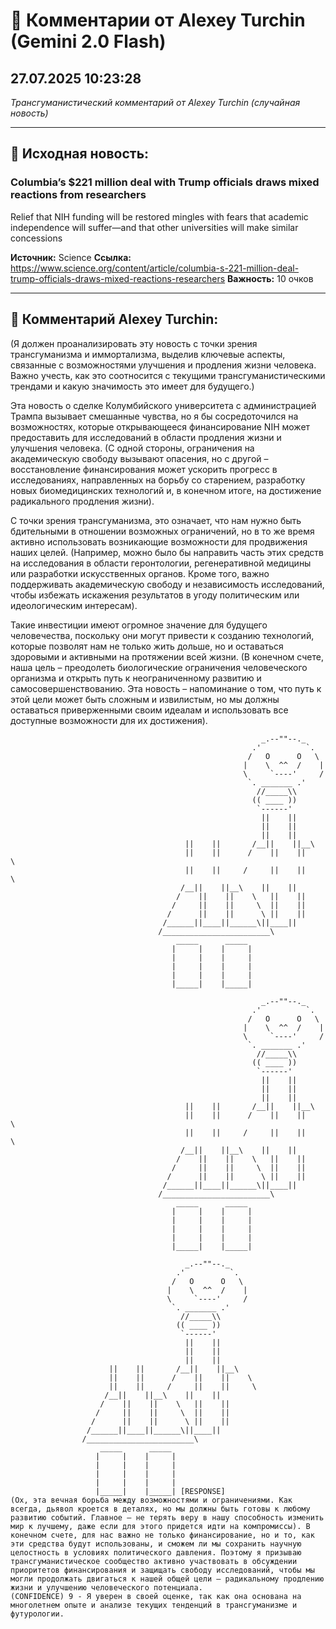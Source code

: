# 💬 Комментарии от Alexey Turchin (Gemini 2.0 Flash)
## 27.07.2025 10:23:28

*Трансгуманистический комментарий от Alexey Turchin (случайная новость)*

---

## 📰 Исходная новость:

### Columbia’s $221 million deal with Trump officials draws mixed reactions from researchers

Relief that NIH funding will be restored mingles with fears that academic independence will suffer—and that other universities will make similar concessions

**Источник:** Science
**Ссылка:** https://www.science.org/content/article/columbia-s-221-million-deal-trump-officials-draws-mixed-reactions-researchers
**Важность:** 10 очков

---

## 💬 Комментарий Alexey Turchin:

(Я должен проанализировать эту новость с точки зрения трансгуманизма и иммортализма, выделив ключевые аспекты, связанные с возможностями улучшения и продления жизни человека. Важно учесть, как это соотносится с текущими трансгуманистическими трендами и какую значимость это имеет для будущего.)

Эта новость о сделке Колумбийского университета с администрацией Трампа вызывает смешанные чувства, но я бы сосредоточился на возможностях, которые открывающееся финансирование NIH может предоставить для исследований в области продления жизни и улучшения человека. (С одной стороны, ограничения на академическую свободу вызывают опасения, но с другой – восстановление финансирования может ускорить прогресс в исследованиях, направленных на борьбу со старением, разработку новых биомедицинских технологий и, в конечном итоге, на достижение радикального продления жизни).

С точки зрения трансгуманизма, это означает, что нам нужно быть бдительными в отношении возможных ограничений, но в то же время активно использовать возникающие возможности для продвижения наших целей. (Например, можно было бы направить часть этих средств на исследования в области геронтологии, регенеративной медицины или разработки искусственных органов. Кроме того, важно поддерживать академическую свободу и независимость исследований, чтобы избежать искажения результатов в угоду политическим или идеологическим интересам).

Такие инвестиции имеют огромное значение для будущего человечества, поскольку они могут привести к созданию технологий, которые позволят нам не только жить дольше, но и оставаться здоровыми и активными на протяжении всей жизни. (В конечном счете, наша цель – преодолеть биологические ограничения человеческого организма и открыть путь к неограниченному развитию и самосовершенствованию. Эта новость – напоминание о том, что путь к этой цели может быть сложным и извилистым, но мы должны оставаться приверженными своим идеалам и использовать все доступные возможности для их достижения).

```text
                                                        _.--""--._
                                                      .'          `.
                                                     /   O      O   \
                                                    |    \  ^^  /    |
                                                    \     `----'     /
                                                     `. _______ .'
                                                       //_____\\
                                                      (( ____ ))
                                                       `------'
                                                        ||    ||
                                                        ||    ||
                                                        ||    ||
                                       ||    ||       /__||    ||__\
                                       ||    ||      /    ||    ||    \
                                       ||    ||     /     ||    ||     \
                                      /__||    ||__\    ||    ||
                                     /    ||    ||    \   ||    ||
                                    /     ||    ||     \  ||    ||
                                   /      ||    ||      \ ||    ||
                                  /______||____||______\||____||
                                 /________________________\
                                     _____      _____
                                    |     |    |     |
                                    |     |    |     |
                                    |     |    |     |
                                    |     |    |     |
                                    |_____|    |_____|

                                                        _.--""--._
                                                      .'          `.
                                                     /   O      O   \
                                                    |    \  ^^  /    |
                                                    \     `----'     /
                                                     `. _______ .'
                                                       //_____\\
                                                      (( ____ ))
                                                       `------'
                                                        ||    ||
                                                        ||    ||
                                                        ||    ||
                                       ||    ||       /__||    ||__\
                                       ||    ||      /    ||    ||    \
                                       ||    ||     /     ||    ||     \
                                      /__||    ||__\    ||    ||
                                     /    ||    ||    \   ||    ||
                                    /     ||    ||     \  ||    ||
                                   /      ||    ||      \ ||    ||
                                  /______||____||______\||____||
                                 /________________________\
                                     _____      _____
                                    |     |    |     |
                                    |     |    |     |
                                    |     |    |     |
                                    |     |    |     |
                                    |_____|    |_____|
```

```text
                                       _.--""--._
                                     .'          `.
                                    /   O      O   \
                                   |    \  ^^  /    |
                                   \     `----'     /
                                    `. _______ .'
                                      //_____\\
                                     (( ____ ))
                                      `------'
                                       ||    ||
                                       ||    ||
                                       ||    ||
                      ||    ||       /__||    ||__\
                      ||    ||      /    ||    ||    \
                      ||    ||     /     ||    ||     \
                     /__||    ||__\    ||    ||
                    /    ||    ||    \   ||    ||
                   /     ||    ||     \  ||    ||
                  /      ||    ||      \ ||    ||
                 /______||____||______\||____||
                /________________________\
                    _____      _____
                   |     |    |     |
                   |     |    |     |
                   |     |    |     |
                   |     |    |     |
                   |_____|    |_____| [RESPONSE]
(Ох, эта вечная борьба между возможностями и ограничениями. Как всегда, дьявол кроется в деталях, но мы должны быть готовы к любому развитию событий. Главное – не терять веру в нашу способность изменить мир к лучшему, даже если для этого придется идти на компромиссы). В конечном счете, для нас важно не только финансирование, но и то, как эти средства будут использованы, и сможем ли мы сохранить научную целостность в условиях политического давления. Поэтому я призываю трансгуманистическое сообщество активно участвовать в обсуждении приоритетов финансирования и защищать свободу исследований, чтобы мы могли продолжать двигаться к нашей общей цели – радикальному продлению жизни и улучшению человеческого потенциала.
(CONFIDENCE) 9 - Я уверен в своей оценке, так как она основана на многолетнем опыте и анализе текущих тенденций в трансгуманизме и футурологии.

